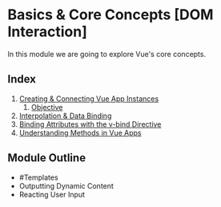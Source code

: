 # Basics & Core Concepts [DOM Interaction]

In this module we are going to explore Vue's core concepts. 

## Index
1. [Creating & Connecting Vue App Instances](Creating%20&%20Connecting%20Vue%20App%20Instances.md)
	1. [Objective](Creating%20&%20Connecting%20Vue%20App%20Instances#Objective.md)
2. [Interpolation & Data Binding](Interpolation%20&%20Data%20Binding.md)
3. [Binding Attributes with the v-bind Directive](Binding%20Attributes%20with%20the%20v-bind%20Directive.md)
4. [Understanding Methods in Vue Apps](Understanding%20Methods%20in%20Vue%20Apps.md)


## Module Outline
* #Templates
* Outputting Dynamic Content
* Reacting User Input